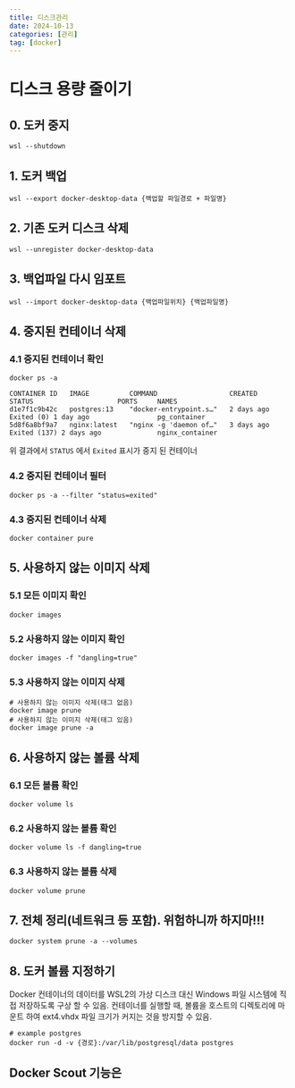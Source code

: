 ```yaml
---
title: 디스크관리
date: 2024-10-13
categories: [관리]
tag: [docker]
---
```


# 디스크 용량 줄이기

## 0. 도커 중지
```console
wsl --shutdown
```

## 1. 도커 백업
```console
wsl --export docker-desktop-data {백업할 파일경로 + 파일명}
```

## 2. 기존 도커 디스크 삭제
```console
wsl --unregister docker-desktop-data
```

## 3. 백업파일 다시 임포트
```console
wsl --import docker-desktop-data {백업파일위치} {백업파일명}
```

## 4. 중지된 컨테이너 삭제
### 4.1 중지된 컨테이너 확인
```console
docker ps -a
```
```
CONTAINER ID   IMAGE          COMMAND                  CREATED        STATUS                     PORTS     NAMES
d1e7f1c9b42c   postgres:13    "docker-entrypoint.s…"   2 days ago     Exited (0) 1 day ago                 pg_container
5d8f6a8bf9a7   nginx:latest   "nginx -g 'daemon of…"   3 days ago     Exited (137) 2 days ago              nginx_container
```
위 결과에서 `STATUS` 에서 `Exited` 표시가 중지 된 컨테이너

### 4.2 중지된 컨테이너 필터
```console
docker ps -a --filter "status=exited"
```

### 4.3 중지된 컨테이너 삭제
```console
docker container pure
```

## 5. 사용하지 않는 이미지 삭제
### 5.1 모든 이미지 확인
```console
docker images
```

### 5.2 사용하지 않는 이미지 확인
```console
docker images -f "dangling=true"
```

### 5.3 사용하지 않는 이미지 삭제
```console
# 사용하지 않는 이미지 삭제(태그 없음)
docker image prune
# 사용하지 않는 이미지 삭제(태그 있음)
docker image prune -a
```

## 6. 사용하지 않는 볼륨 삭제
### 6.1 모든 볼륨 확인
```console
docker volume ls
```

### 6.2 사용하지 않는 볼륨 확인
```console
docker volume ls -f dangling=true
```

### 6.3 사용하지 않는 볼륨 삭제
```console
docker volume prune
```


## 7. 전체 정리(네트워크 등 포함). 위험하니까 하지마!!!
```console
docker system prune -a --volumes
```


## 8. 도커 볼륨 지정하기 
Docker 컨테이너의 데이터를 WSL2의 가상 디스크 대신 Windows 파일 시스템에 직접 저장하도록 구상 할 수 있음. 
컨테이너를 실행할 때, 볼륨을 호스트의 디렉토리에 마운트 하여 ext4.vhdx 파일 크기가 커지는 것을 방지할 수 있음.
```console
# example postgres
docker run -d -v {경로}:/var/lib/postgresql/data postgres
```


## Docker Scout 기능은



# 
